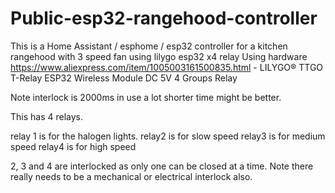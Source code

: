 # Public-esp32-rangehood-controller
This is a Home Assistant / esphome / esp32 controller for a kitchen rangehood with 3 speed fan using lilygo esp32 x4 relay
Using hardware https://www.aliexpress.com/item/1005003161500835.html - LILYGO® TTGO T-Relay ESP32 Wireless Module DC 5V 4 Groups Relay

Note interlock is 2000ms in use a lot shorter time might be better.

This has 4 relays.  

relay 1 is for the halogen lights.
relay2 is for slow speed
relay3 is for medium speed
relay4 is for high speed

2, 3 and 4 are interlocked as only one can be closed at a time.  Note there really needs to be a mechanical or electrical interlock also. 
